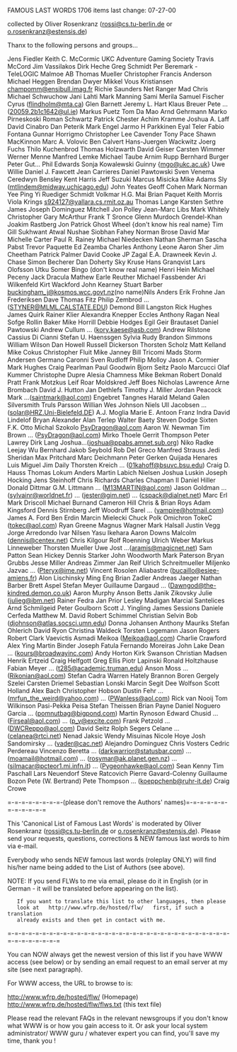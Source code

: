FAMOUS LAST WORDS                         1706 items	last change: 07-27-00

collected by Oliver Rosenkranz
(rossi@cs.tu-berlin.de   or   o.rosenkranz@estensis.de)

Thanx to the following persons and groups...

Jens Fiedler				Keith C. McCormic
UKC Adventure Gaming Society		Travis McCord
Jim Vassilakos				Dirk Heche
Greg Schmidt				Per Beremark - TeleLOGIC Malmoe AB
Thomas Mueller				Christopher Francis Anderson
Michael Heggen				Brendan Dwyer
Mikkel Vous Kristiansen			champomm@ensibull.imag.fr
Richie Saunders				Net Ranger
Mad Chris				Michael Schwuchow
Jani Lahti				Mark Manning
Sami Merila				Samuel Fischer
Cyrus	(flindholm@mta.ca)		Glen Barnett
Jeremy L. Hart				Klaus Breuer
Pete ...(20059.2b1c1642@ul.ie)		Markus Puetz
Tom Da Mao				Arnd Gehrmann
Marko Pirneskoski			Roman Schwartz
Patrick Chester				Achim Kramme
Joshua A. Laff				David Cinabro
Dan Peterik				Mark Engel
Jarmo H Parkkinen			Eyal Teler
Fabio Fontana				Gunnar Horrigmo
Christopher Lee Cavender		Tony Pace
Shawn MacKinnon				Marc A. Volovic
Ben Calvert				Hans-Juergen Wackwitz
Joerg Fuchs				Thilo Kuchenbrod
Thomas Holzwarth			David Geiser
Carsten Wimmer				Werner Menne
Manfred Lemke				Michael Taube
Arnim Rupp				Bernhard Burger
Peter Gut...				Phil Edwards
Sonja Kowalewski			Guinny {mgo@ukc.ac.uk}
Uwe Willie				Daniel J. Fawcett
Jean Carrieres				Daniel Pawtowski
Sven Venema				Ceredwyn Bensley
Kent Harris				Jeff Suzuki
Marcus Misicka				Mike Adams
Sly (mtlindem@midway.uchicago.edu)	John Yeates
Geoff Cohen				Mark Norman
Yee Ping Yi				Ruediger Schmidt
Volkmar H.G. Mai			Brian Paquet
Keith Morris				Viola Krings
s924127@yallara.cs.rmit.oz.au		Thomas Lange
Karsten Sethre				James Joseph Dominguez
Mitchell Jon Polley			Jean-Marc Libs
Mark Whitely				Christopher Gary McArthur
Frank T Sronce				Glenn Murdoch
Grendel-Khan				Joakim Rastberg
Jon Patrick				Ghost Wheel {don't know his real name}
Tim Gill				Sukhwant Atwal
Nushae Siobhan Fahey			Norman Brose
David Mar				Michelle Carter
Paul R. Rainey				Michael Niedecken
Nathan Sherman				Sascha Pabst
Trevor Paquette				Ed Zeamba
Charles Anthony Leone			Aaron Sher
Jim Cheetham				Patrick Palmer
David Cooke				JP Zagal
E.A. Drawneek				Kevin J. Chase
Simon Becherer				Dan Doherty
Sky Kruse				Hans Granqvist
Lars Olofsson				Utku Somer
Bingo (don't know real name)		Henri Hein
Michael Peceny				Jack Dracula
Mathew Earle Reuther			Michael Fassbender
Ari Wilkenfeld				Kirt Wackford
John Kearney				Stuart Barber
buckingham_j@kosmos.wcc.govt.nz(no name)Nils Anders
Erik Frohne				Jan Frederiksen
Dave Thomas				Fitz
Philip Zembrod				... (STYNER@MLML.CALSTATE.EDU)
Demond					Bill Langston
Rick Hughes				James Quirk
Rainer Klier				Alexandra Knepper
Eccles					Anthony Ragan
Neal Sofge				Rollin Baker
Mike Horrill				Debbie Hodges
Egil Geir Brautaset			Daniel Pawtowski
Andrew Cullum				... (kory.kaese@asb.com)
Andrew Rilstone				Cassius Di Cianni
Stefan U. Haenssgen			Sylvia Rudy
Brandon Simmons				William Wilson
Dan Howell				Russell Dickerson
Thorsten Scholz				Matt Kelland
Mike Cokus				Christopher Fluit
Mike Janney				Bill Tricomi
Mads Storm Andersen			Germano Caronni
Sven Rudloff				Philip Molloy
Jason A. Cormier			Mark Hughes
Craig Pearlman				Paul Goodwin
Bjorn Seitz				Paolo Marcucci
Olaf Kummer				Christophe Dupre
Alesia Chamness				Mike Bekman
Robert Donald Pratt			Frank Motzkus
Leif Roar Moldskred			Jeff Boes
Nicholas Lawrence			Arne Brombach
David J. Hutton				Jan Dethlefs
Timothy J. Miller			Jordan Peacock
Mark ...(saintmark@aol.com)		Engebret Tangnes
Harald Meland				Galen Silversmith
Truls Parsson				Willian Wes Johnson
Niels Ull Jacobsen			... (solar@HRZ.Uni-Bielefeld.DE)
A.J. Moglia				Marie E. Antoon
Franz Indra				David Lindelof
Bryan Alexander				Alan Terlep
Walter Baety				Steven Dodge
Sixten F.K. Otto			Michal Szokolo
PsyDragon@aol.com			Aaron W. Newman
Tim Brown				... (PsyDragon@aol.com)
Mirko Thoele				Gerrit Thompson
Peter Lawrey				Dirk Lang
Joshua...(joshua@ppabs.amnet.sub.org)	Niko Radke
Leejay Wu				Bernhard Jakob Seybold
Rob Del Greco				Manfred Strauss
Jedi Sheridan				Max Pritchard
Marc Deichmann				Peter Gerken
Quijada Henares Luis Miguel		Jim Daily
Thorsten Kreich				... (01kahoff@bsuvc.bsu.edu)
Craig D. Hauss				Thomas Lokum
Anders Martin Labich Nielsen		Joshua Luskin
Joseph Hocking				Jens Steinhoff
Chris Richards				Charles Chapman II
Daniel Hiller				Donald Dittmar
G.M. Littmann				... (M13MARTIN@aol.com)
Jason Goldman				... (sylvainr@worldnet.fr)
... (jester@gim.net)			... (cspack@dialnet.net)
Marc Erl				Mark Driscoll
Michael Burnand				Cameron Hill
Chris & Brian Roys			Adam Kingsford
Dennis Stirnberg			Jeff Woodruff
Sarel ... (vampire@hotmail.com)		James A. Ford
Ben Erdin				Marcin Mielecki
Chuck Polk				Omichron
TokeC (tokec@aol.com)			Ryan Greene
Magnus Wagner				Mark Halsall
Justin Vegg				Jorge Arredondo
Ivar Nilsen				Yasu Ikehara
Aaron Downs				Malcolm (dennis@centex.net)
Chris Kilgour				Rolf Roenning
Ulrich Weber				Markus Linneweber
Thorsten Mueller			Uwe Jost
...(aramis@magicnet.net)		Sam Patton
Sean Hickey				Dennis Starker
John Woodworth				Mark Paterson
Bryan Grubbs				Jesse Miller
Andreas Zimmer				Jan Reif
Ulrich Schreitmueller			Miljenko Jazvac
... (Pteryx@ime.net)			Vincent Rosolen
Aliabastre (bucaillo@esiee-amiens.fr)	Alon Lischinsky
Ming Eng				Brian Zadler
Andreas Jaeger				Nathan Barber
Brett Aspel				Stefan Meyer
Guillaume Dargaud			... (Dawngod@the-kindred.demon.co.uk)
Aaron Murphy				Anson Betts
Janik Zikovsky				Julie (julieg@ibm.net)
Rainer Fedra				Jan Prior
Lesley Madigan				Marcial Santelices
Arnd Schmilgeid				Peter Goulborn
Scott J. Yingling			James Sessions
Daniele Cerfeda				Matthew M. David
Robert Schimmel				Christian Selvin
Bob (djohnson@atlas.socsci.umn.edu)	Donna Johansen
Anthony Mauriks				Stefan Ohlerich
David Ryon				Christina Waldeck
Torsten Logemann			Jason Rogers
Robert Clark				Vaevictis Asmadi
Meikoa (Meikoa@aol.com)			Charlie Crawford
Alex Ying				Martin Binder
Joseph Fatula				Fernando Moreiras
John Lake				Dean ... (kours@broadwayinc.com)
Andy Horton				Kirk Swanson
Christian Madsen			Henrik Ertzeid
Craig Helfgott				Greg Ellis
Piotr Lapinski				Ronald Holtzhause
Fabian Meyer				... (t285@academic.truman.edu)
Anson Moss				... (Rikonian@aol.com)
Stefan Cadra				Warren Hately
Brannon Boren				Gergely Szelei
Carsten Driemel				Sebastian Lonski
Marcin Segit				Dee Wolfson
Scott Holland				Alex Bach
Christopher Hobson			Dustin Fehr
... (mrfun_the_weird@yahoo.com)		... (PWanless@aol.com)
Rick van Nooij				Tom Wilkinson
Pasi-Pekka Peisa			Stefan Theissen
Brian Payne				Daniel Noguero Garcia
... (pomnutbag@bigpond.com)		Martin Rynoson
Edward Chusid				... (Firseal@aol.com)
... (p_v@excite.com)			Frank Petzold
... (DWCReppo@aol.com)			David Seitz
Rolph Segers				Celane ... (celanea@rtci.net)
Nenad Jaksic				Wendy Misuinas
Nicole Hoye				Josh Sandomirsky
... (vader@cac.net)			Alejandro Dominguez
Chris Vosters				Cedric Perdereau
Vincenzo Beretta			... (darkwarrior@statusbar.com)
... (moamail@hotmail.com)		... (rosymar@ak.planet.gen.nz)
... (silmacar@pcteor1.mi.infn.it)	... (Pygeonhawke@aol.com)
Sean Kenny				Tim Paschall
Lars Neuendorf				Steve Ratcovich
Pierre Gavard-Colenny			Guillaume Bozon
Pete (W. Bertrand)			Pete Thompson
... (koeppchenb@ruhr-it.de)		Craig Crowe

=-=-=-=-=-=-=-=-(please don't remove the Authors' names)=-=-=-=-=-=-=-=-=-=-=-=

 This 'Canonical List of Famous Last Words' is moderated by Oliver Rosenkranz
 (rossi@cs.tu-berlin.de   or   o.rosenkranz@estensis.de). Please send your
 requests, questions, corrections & NEW famous last words to him via e-mail.

 Everybody who sends NEW famous last words (roleplay ONLY) will find his/her
 name being added to the List of Authors (see above).

 NOTE: If you send FLWs to me via email, please do it in English (or
       in German - it will be translated before appearing on the list).

       If you want to translate this list to other languages, then please
       look at   http://www.wfrp.de/hosted/flw/   first, if such a translation
       already exists and then get in contact with me.
   
=-=-=-=-=-=-=-=-=-=-=-=-=-=-=-=-=-=-=-=-=-=-=-=-=-=-=-=-=-=-=-=-=-=-=-=-=-=-=-=

 You can NOW always get the newest version of this list if you have WWW
 access (see below) or by sending an email request to an email server at
 my site (see next paragraph).

 For WWW access, the URL to browse to is:


 http://www.wfrp.de/hosted/flw/			(Homepage)
 http://www.wfrp.de/hosted/flw/flws.txt		(this text file)


 Please read the relevant FAQs in the relevant newsgroups if you don't know
 what WWW is or how you gain access to it. Or ask your local system
 administrator/ WWW guru / whatever expert you can find, you'll save my
 time, thank you !
